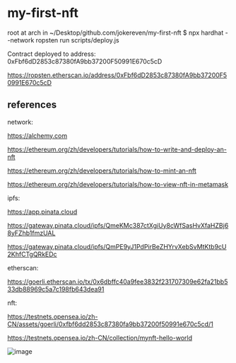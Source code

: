 # my-first-nft

root at arch in ~/Desktop/github.com/jokereven/my-first-nft
$ npx hardhat --network ropsten run scripts/deploy.js

Contract deployed to address: 0xFbf6dD2853c87380fA9bb37200F50991E670c5cD

https://ropsten.etherscan.io/address/0xFbf6dD2853c87380fA9bb37200F50991E670c5cD

## references

network:

https://alchemy.com

https://ethereum.org/zh/developers/tutorials/how-to-write-and-deploy-an-nft

https://ethereum.org/zh/developers/tutorials/how-to-mint-an-nft

https://ethereum.org/zh/developers/tutorials/how-to-view-nft-in-metamask

ipfs:

https://app.pinata.cloud

https://gateway.pinata.cloud/ipfs/QmeKMc387ctXgiUy8cWfSasHvXfaHZBj68yFZhb1fmzUAL

https://gateway.pinata.cloud/ipfs/QmPE9yJ1PdPirBeZHYrvXebSvMtKtb9cU2KhfCTgQRkEDc

etherscan:

https://goerli.etherscan.io/tx/0x6dbffc40a9fee3832f231707309e62fa21bb533db88969c5a7c198fb643dea91

nft:

https://testnets.opensea.io/zh-CN/assets/goerli/0xfbf6dd2853c87380fa9bb37200f50991e670c5cd/1

https://testnets.opensea.io/zh-CN/collection/mynft-hello-world

![image](https://user-images.githubusercontent.com/73232691/203978124-af2239b8-c81a-48ce-ae21-caf860964bfc.png)
